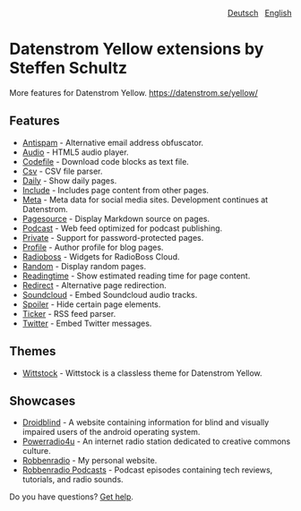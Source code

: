<p align="right"><a href="README-de.md">Deutsch</a> &nbsp; <a href="README.md">English</a></p>

# Datenstrom Yellow extensions by Steffen Schultz

More features for Datenstrom Yellow. https://datenstrom.se/yellow/

## Features

* [Antispam](https://github.com/schulle4u/yellow-extensions-schulle4u/tree/master/antispam) - Alternative email address obfuscator.
* [Audio](https://github.com/schulle4u/yellow-extensions-schulle4u/tree/master/audio) - HTML5 audio player.
* [Codefile](https://github.com/schulle4u/yellow-extensions-schulle4u/tree/master/codefile) - Download code blocks as text file.
* [Csv](https://github.com/schulle4u/yellow-extensions-schulle4u/tree/master/csv) - CSV file parser.
* [Daily](https://github.com/schulle4u/yellow-extensions-schulle4u/tree/master/daily) - Show daily pages.
* [Include](https://github.com/schulle4u/yellow-extensions-schulle4u/tree/master/include) - Includes page content from other pages.
* [Meta](https://github.com/datenstrom/yellow-extensions/tree/main/source/meta) - Meta data for social media sites. Development continues at Datenstrom.
* [Pagesource](https://github.com/schulle4u/yellow-extensions-schulle4u/tree/master/pagesource) - Display Markdown source on pages.
* [Podcast](https://github.com/schulle4u/yellow-extensions-schulle4u/tree/master/podcast) - Web feed optimized for podcast publishing.
* [Private](https://github.com/schulle4u/yellow-extensions-schulle4u/tree/master/private) - Support for password-protected pages.
* [Profile](https://github.com/schulle4u/yellow-extensions-schulle4u/tree/master/profile) - Author profile for blog pages.
* [Radioboss](https://github.com/schulle4u/yellow-extensions-schulle4u/tree/master/radioboss) - Widgets for RadioBoss Cloud.
* [Random](https://github.com/schulle4u/yellow-extensions-schulle4u/tree/master/random) - Display random pages.
* [Readingtime](https://github.com/schulle4u/yellow-extensions-schulle4u/tree/master/readingtime) - Show estimated reading time for page content.
* [Redirect](https://github.com/schulle4u/yellow-extensions-schulle4u/tree/master/redirect) - Alternative page redirection.
* [Soundcloud](https://github.com/schulle4u/yellow-extensions-schulle4u/tree/master/soundcloud) - Embed Soundcloud audio tracks.
* [Spoiler](https://github.com/schulle4u/yellow-extensions-schulle4u/tree/master/spoiler) - Hide certain page elements.
* [Ticker](https://github.com/schulle4u/yellow-extensions-schulle4u/tree/master/ticker) - RSS feed parser.
* [Twitter](https://github.com/schulle4u/yellow-extensions-schulle4u/tree/master/twitter) - Embed Twitter messages.

## Themes

* [Wittstock](https://github.com/schulle4u/yellow-extensions-schulle4u/tree/master/wittstock) - Wittstock is a classless theme for Datenstrom Yellow.

## Showcases

* [Droidblind](https://droidblind.de) - A website containing information for blind and visually impaired users of the android operating system.
* [Powerradio4u](https://powerradio4u.de) - An internet radio station dedicated to creative commons culture.
* [Robbenradio](https://robbenradio.de) - My personal website.
* [Robbenradio Podcasts](https://podcast.robbenradio.de) - Podcast episodes containing tech reviews, tutorials, and radio sounds.

Do you have questions? [Get help](https://github.com/schulle4u/yellow-extensions-schulle4u/issues).
